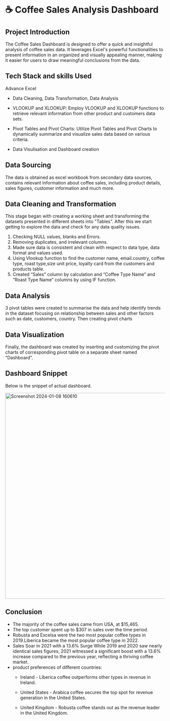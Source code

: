 # ☕ Coffee Sales Analysis Dashboard

## Project Introduction

The Coffee Sales Dashboard is designed to offer a quick and insightful analysis of coffee sales data. It leverages Excel's powerful functionalities to present information in an organized and visually appealing manner, making it easier for users to draw meaningful conclusions from the data.

## Tech Stack and skills Used 
 Advance Excel 
 
- Data Cleaning, Data Transformation, Data Analysis
- VLOOKUP and XLOOKUP: Employ VLOOKUP and XLOOKUP functions to retrieve relevant information from other product and customers data sets.
- Pivot Tables and Pivot Charts: Utilize Pivot Tables and Pivot Charts to dynamically summarize and visualize sales data based on various criteria.
  
- Data Visulisation and Dashboard creation

## Data Sourcing

The data is obtained as excel workbook from secondary data sources, contains relevant information about coffee sales, including product details, sales figures, customer information and much more.

## Data Cleaning and Transformation

This stage began with creating a working sheet and transforming the datasets presented in different sheets into "Tables". After this we start getting to explore the data and check for any data quality issues.
1.	Checking NULL values, blanks and Errors.
2.	Removing duplicates, and irrelevant columns.
3.	Made sure data is consistent and clean with respect to data type, data format and values used.
4.	Using Vlookup function to find the customer name, email.country, coffee type, roast type,size unit price, loyalty card from the customers and products table.
5.	Created “Sales” column by calculation and “Coffee Type Name” and “Roast Type Name” columns by using IF function.

## Data Analysis

3 pivot tables were created to summarise the data and help identify trends in the dataset focusing on relationship between sales and other factors such as date, customers, country. Then creating pivot charts  

## Data Visualization

Finally, the dashboard was created by inserting and customizing the pivot charts of corresponding pivot table on a separate sheet named “Dashboard”.

## Dashboard Snippet
Below is the snippet of actual dashboard.


<img width="650" alt="Screenshot 2024-01-08 160610" src="https://github.com/deepanshak/-sales-analysis-dashboard-using-Excel-/assets/139687677/1db783b6-cc8e-46de-8f2e-83fe118522fb">

## Conclusion
- The majority of the coffee sales came from USA, at $15,465.
- The top customer spent up to $307 in sales over the time period.
- Robusta and Excelsa were the two most popular coffee types in 2019.Liberica became the most popular coffee type in 2022.
- Sales Soar in 2021 with a 13.6% Surge While 2019 and 2020 saw nearly identical sales figures, 2021 witnessed a significant boost with a 13.6% increase compared to the previous year, reflecting a thriving coffee market.
-  product preferences of different countries:
      - Ireland - Liberica coffee outperforms other types in revenue in Ireland.

      - United States - Arabica coffee secures the top spot for revenue generation in the United States.

      -  United Kingdom - Robusta coffee stands out as the revenue leader in the United Kingdom.
